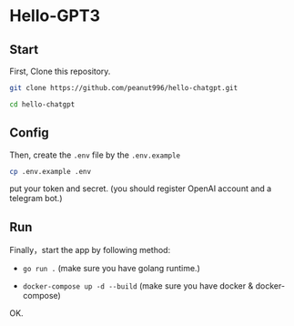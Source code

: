 
# Hello-GPT3

## Start

First, Clone this repository. 

```bash
git clone https://github.com/peanut996/hello-chatgpt.git

cd hello-chatgpt

```

## Config
Then, create the `.env` file by the `.env.example`

```bash
cp .env.example .env
```

put your token and secret. (you should register OpenAI account and a telegram bot.)

## Run

Finally，start the app by following method:

+ `go run .` (make sure you have golang runtime.)

+ `docker-compose up -d --build` (make sure you have docker & docker-compose)

OK.

